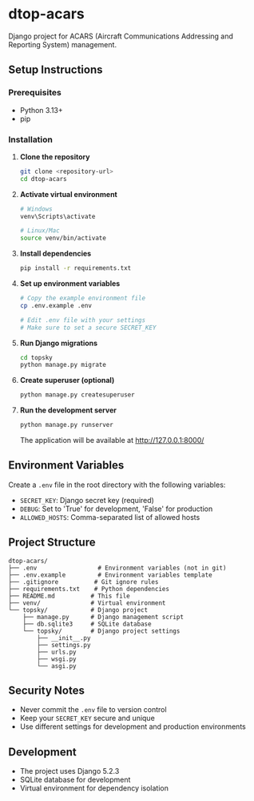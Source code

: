 # dtop-acars

Django project for ACARS (Aircraft Communications Addressing and Reporting System) management.

## Setup Instructions

### Prerequisites
- Python 3.13+
- pip

### Installation

1. **Clone the repository**
   ```bash
   git clone <repository-url>
   cd dtop-acars
   ```

2. **Activate virtual environment**
   ```bash
   # Windows
   venv\Scripts\activate
   
   # Linux/Mac
   source venv/bin/activate
   ```

3. **Install dependencies**
   ```bash
   pip install -r requirements.txt
   ```

4. **Set up environment variables**
   ```bash
   # Copy the example environment file
   cp .env.example .env
   
   # Edit .env file with your settings
   # Make sure to set a secure SECRET_KEY
   ```

5. **Run Django migrations**
   ```bash
   cd topsky
   python manage.py migrate
   ```

6. **Create superuser (optional)**
   ```bash
   python manage.py createsuperuser
   ```

7. **Run the development server**
   ```bash
   python manage.py runserver
   ```

   The application will be available at http://127.0.0.1:8000/

## Environment Variables

Create a `.env` file in the root directory with the following variables:

- `SECRET_KEY`: Django secret key (required)
- `DEBUG`: Set to 'True' for development, 'False' for production
- `ALLOWED_HOSTS`: Comma-separated list of allowed hosts

## Project Structure

```
dtop-acars/
├── .env                 # Environment variables (not in git)
├── .env.example         # Environment variables template
├── .gitignore          # Git ignore rules
├── requirements.txt    # Python dependencies
├── README.md          # This file
├── venv/              # Virtual environment
└── topsky/            # Django project
    ├── manage.py      # Django management script
    ├── db.sqlite3     # SQLite database
    └── topsky/        # Django project settings
        ├── __init__.py
        ├── settings.py
        ├── urls.py
        ├── wsgi.py
        └── asgi.py
```

## Security Notes

- Never commit the `.env` file to version control
- Keep your `SECRET_KEY` secure and unique
- Use different settings for development and production environments

## Development

- The project uses Django 5.2.3
- SQLite database for development
- Virtual environment for dependency isolation